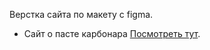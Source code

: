Верстка сайта по макету с figma.
- Сайт о пасте карбонара [Посмотреть тут](https://saitama182.github.io/Carbonara/).
